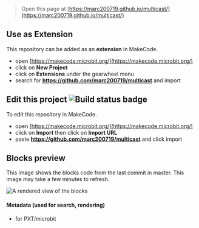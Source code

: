 
> Open this page at [https://marc200719.github.io/multicast/](https://marc200719.github.io/multicast/)

## Use as Extension

This repository can be added as an **extension** in MakeCode.

* open [https://makecode.microbit.org/](https://makecode.microbit.org/)
* click on **New Project**
* click on **Extensions** under the gearwheel menu
* search for **https://github.com/marc200719/multicast** and import

## Edit this project ![Build status badge](https://github.com/marc200719/multicast/workflows/MakeCode/badge.svg)

To edit this repository in MakeCode.

* open [https://makecode.microbit.org/](https://makecode.microbit.org/)
* click on **Import** then click on **Import URL**
* paste **https://github.com/marc200719/multicast** and click import

## Blocks preview

This image shows the blocks code from the last commit in master.
This image may take a few minutes to refresh.

![A rendered view of the blocks](https://github.com/marc200719/multicast/raw/master/.github/makecode/blocks.png)

#### Metadata (used for search, rendering)

* for PXT/microbit
<script src="https://makecode.com/gh-pages-embed.js"></script><script>makeCodeRender("{{ site.makecode.home_url }}", "{{ site.github.owner_name }}/{{ site.github.repository_name }}");</script>
